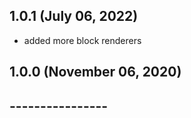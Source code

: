 ## 1.0.1 (July 06, 2022)
  - added more block renderers

## 1.0.0 (November 06, 2020)


## ----------------
